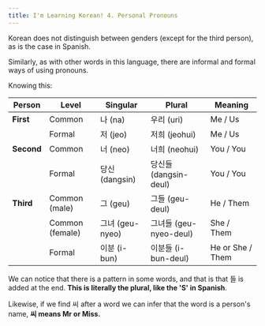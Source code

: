 ```yaml
---
title: I'm Learning Korean! 4. Personal Pronouns
---
```

Korean does not distinguish between genders (except for the third person), as is the case in Spanish.

Similarly, as with other words in this language, there are informal and formal ways of using pronouns.

Knowing this:

| Person     | Level           | Singular      | Plural              | Meaning          |
| ---------- | --------------- | ------------- | ------------------- | ---------------- |
| **First**  | Common          | 나 (na)        | 우리 (uri)            | Me / Us          |
|            | Formal          | 저 (jeo)       | 저희 (jeohui)         | Me / Us          |
| **Second** | Common          | 너 (neo)       | 너희 (neohui)         | You / You        |
|            | Formal          | 당신 (dangsin)  | 당신들 (dangsin-deul)  | You / You        |
| **Third**  | Common (male)   | 그 (geu)       | 그들 (geu-deul)       | He / Them        |
|            | Common (female) | 그녀 (geu-nyeo) | 그녀들 (geu-nyeo-deul) | She / Them       |
|            | Formal          | 이분 (i-bun)    | 이분들 (i-bun-deul)    | He or She / Them |

We can notice that there is a pattern in some words, and that is that 들 is added at the end. **This is literally the plural, like the 'S' in Spanish**.

Likewise, if we find 씨 after a word we can infer that the word is a person's name, **씨 means Mr or Miss.**
